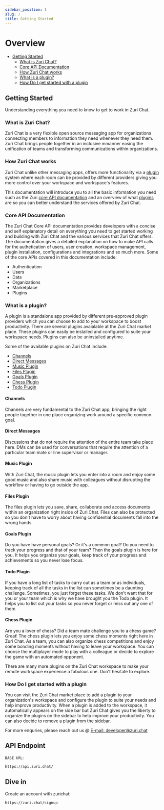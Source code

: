 ```yaml
---
sidebar_position: 1
slug: /
title: Getting Started
---
```


# Overview
  - [Getting Started](#getting-started)
    - [What is Zuri Chat?](#what-is-zuri-chat)
    - [Core API Documentation](#core-api-documentation)
    - [How Zuri Chat works](#how-zuri-chat-works)
    - [What is a plugin?](#what-is-a-plugin)
    - [How Do I get started with a plugin](#how-do-i-get-started-with-a-plugin)


## Getting Started
Understanding everything you need to know to get to work in Zuri Chat.

### What is Zuri Chat?
Zuri Chat is a very flexible open source messaging app for organizations connecting members to information they need whenever they need them. Zuri Chat brings people together in an inclusive mmanner easing the unification of teams and transforming communications within organizations.


### How Zuri Chat works
Zuri Chat unlike other messaging apps, offers more functionality via a [plugin](#what-is-a-plugin) system where each room can be provided by different providers giving you more control over your workspace and workspace's features. 

This documentation will introduce you to all the basic information you need such as the Zuri [core API documentation](#core-api-documentation) and an overview of what [plugins](#what-is-a-plugin) are so you can better understand the services offered by Zuri Chat.

### Core API Documentation
The Zuri Chat Core API documentation provides developers with a concise and self explanatory detail on everything you need to get started working and building with Zuri Chat and the various services that Zuri Chat offers. The documentation gives a detailed explanation on how to make API calls for the authetication of users, user creation, workspace management, plugin installation, configurations and integrations and so much more.
Some of the core APIs covered in this documentation include:
* Authentication
* Users
* Data
* Organizations
* Marketplace
* Plugins

### What is a plugin?
A plugin is a standalone app provided by different pre-approved plugin providers which you can choose to add to your workspace to boost productivity. There are several plugins avaialable at the Zuri Chat market place. These plugins can easily be installed and configured to suite your workspace needs. Plugins can also be uninstalled anytime.

Some of the available plugins on Zuri Chat include: 
<!-- no toc -->
* [Channels](#channels)
* [Direct Messages](#direct-messages)
* [Music Plugin](#music-plugin)
* [Files Plugin](#files-plugin)
* [Goals Plugin](#goals-plugin)
* [Chess Plugin](#chess-plugin)
* [Todo Plugin](#todo-plugin)

#### Channels
Channels are very fundamental to the Zuri Chat app, bringing the right people together in one place organizing work around a specific common goal.

#### Direct Messages
Discussions that do not require the attention of the entire team take place here. DMs can be used for conversations that require the attention of a particular team mate or line supervisor or manager.

#### Music Plugin
With Zuri Chat, the music plugin lets you enter into a room and enjoy some good music and also share music with colleagues without disrupting the workflow or having to go outside the app.

#### Files Plugin
The files plugin lets you save, share, collaborate and access documents within an organization right inside of Zuri Chat. Files can also be protected so you don't have to worry about having confidential documents fall into the wrong hands.

#### Goals Plugin
Do you have have personal goals? Or it's a common goal? Do you need to track your progress and that of your team? Then the goals plugin is here for you. It helps you organize your goals, keep track of your progress and achievements so you never lose focus. 

#### Todo Plugin
If you have a long list of tasks to carry out as a team or as individuals, keeping track of all the tasks in the list can sometimes be a daunting challenge. Sometimes, you just forget these tasks. We don't want that for you or your team which is why we have brought you the Todo plugin. It helps you to list out your tasks so you never forget or miss out any one of them.

#### Chess Plugin
Are you a lover of chess? Did a team mate challenge you to a chess game? Great! The chess plugin lets you enjoy some chess moments right here in Zuri Chat. As a team, you can also organize chess competitions and enjoy some bonding moments without having to leave your workspace. You can choose the multiplayer mode to play with a colleague or decide to explore the game with an automated opponent. 


There are many more plugins on the Zuri Chat workspace to make your remote workspace experience a fabulous one. Don't hesitate to explore.

### How Do I get started with a plugin
You can visit the Zuri Chat market place to add a plugin to your organization's workspace and configure the plugin to suite your needs and help improve productivity. When a plugin is added to the workspace, it automatically appears on the side bar but Zuri Chat gives you the liberty to organize the plugins on the sidebar to help improve your productivity. You can also decide to remove a plugin from the sidebar.


For more enquries, please reach out us @ [E-mail: developer@zuri.chat](mailto:developer@zuri.chat)





## API Endpoint

`BASE URL`:

```bash
https://api.zuri.chat/
```

## Dive in

Create an account with zurichat:

```shell
https://zuri.chat/signup
```


